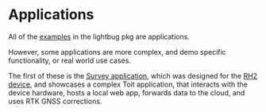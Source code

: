 # Applications

All of the [examples](../../examples/) in the lightbug pkg are applications.

However, some applications are more complex, and demo specific functionality, or real world use cases.

The first of these is the [Survey application](survey/), which was designed for the [RH2 device](/devices/rtk/handheld/), and showcases a complex Toit application, that interacts with the device hardware, hosts a local web app, forwards data to the cloud, and uses RTK GNSS corrections.
